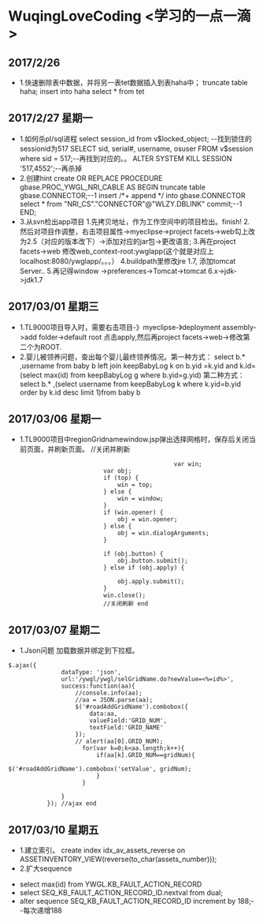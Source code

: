 # WuqingLoveCoding <学习的一点一滴>

## 2017/2/26

- 1.快速删除表中数据，并将另一表tet数据插入到表haha中；
truncate table haha;
insert into haha select * from tet

## 2017/2/27 星期一

+ 1.如何杀pl/sql进程
select session_id from v$locked_object; --找到锁住的sessionid为517
SELECT sid, serial#, username, osuser FROM v$session where sid = 517;--再找到对应的。。
ALTER SYSTEM KILL SESSION '517,4552';--再杀掉
+ 2.创建hint
create OR REPLACE PROCEDURE gbase.PROC_YWGL_NRI_CABLE AS
BEGIN
truncate table gbase.CONNECTOR;--1
insert /*+ append */ into gbase.CONNECTOR select * from "NRI_CS"."CONNECTOR"@"WLZY.DBLINK" commit;--1
END;
+ 3.从svn检出app项目
1.先拷贝地址，作为工作空间中的项目检出。finish! 
2.然后对项目作调整，右击项目属性->myeclipse->project facets->web勾上改为2.5（对应的版本改下）->添加对应的jar包->更改语言;
3.再在project facets->web 修改web_context-root:ywglapp(这个就是对应上localhost:8080/ywglapp/。。。）
4.buildpath里修改jre 1.7, 添加tomcat Server..
5.再记得window ->preferences->Tomcat->tomcat 6.x->jdk->jdk1.7

## 2017/03/01 星期三

- 1.TL9000项目导入时，需要右击项目-》myeclipse-》deployment assembly->add folder->default root 点击apply,然后再project facets->web->修改第二个为ROOT.
- 2.婴儿被领养问题，查出每个婴儿最终领养情况。第一种方式：
select b.* ,username  from baby b left join keepBabyLog k 
on b.yid =k.yid and k.id=(select max(id) from keepBabyLog g where b.yid=g.yid)
第二种方式：select b.* ,(select username from keepBabyLog k  where k.yid=b.yid  order by k.id desc limit 1)from baby b

## 2017/03/06 星期一

- 1.TL9000项目中regionGridnamewindow.jsp弹出选择网格时，保存后关闭当前页面，并刷新页面。
            //关闭并刷新
 ```  
		                                        var win;
							var obj;
							if (top) {
							    win = top;
							} else {
							    win = window;
							}
							if (win.opener) {
							    obj = win.opener;
							} else {
							    obj = win.dialogArguments;
							}

							if (obj.button) {
							    obj.button.submit();
							} else if (obj.apply) {

							    obj.apply.submit();
							}
							win.close();
							//关闭刷新 end
 ``` 

## 2017/03/07 星期二

- 1.Json问题 加载数据并绑定到下拉框。
 ```
$.ajax({
				dataType: 'json',
				url:'/ywgl/ywgl/selGridName.do?newValue=<%=id%>',
				success:function(aa){
					//console.info(aa);
					//aa = JSON.parse(aa);
					$('#roadAddGridName').combobox({
						data:aa,
					    valueField:'GRID_NUM',
					    textField:'GRID_NAME'
					});
					// alert(aa[0].GRID_NUM);
                      for(var k=0;k<aa.length;k++){
                    	  if(aa[k].GRID_NUM==gridNum){
                    		  $('#roadAddGridName').combobox('setValue', gridNum);
                    	  }
                      }
					 
				}
			}); //ajax end
 ```
 
## 2017/03/10 星期五

- 1.建立索引。
create index idx_av_assets_reverse on ASSETINVENTORY_VIEW(reverse(to_char(assets_number)));
- 2.扩大sequence
* select max(id) from YWGL.KB_FAULT_ACTION_RECORD
* select SEQ_KB_FAULT_ACTION_RECORD_ID.nextval from dual;
* alter sequence SEQ_KB_FAULT_ACTION_RECORD_ID increment by 188;--每次递增188

